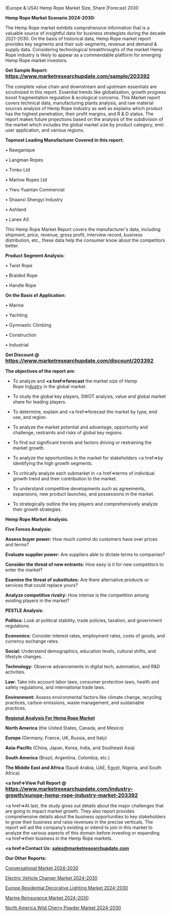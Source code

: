  (Europe & USA) Hemp Rope Market Size, Share |Forecast 2030

<strong>Hemp Rope Market Scenario 2024-2030:</strong>

The Hemp Rope market exhibits comprehensive information that is a valuable source of insightful data for business strategists during the decade 2021-2030. On the basis of historical data, Hemp Rope market report provides key segments and their sub-segments, revenue and demand &amp; supply data. Considering technological breakthroughs of the market Hemp Rope industry is likely to appear as a commendable platform for emerging Hemp Rope market investors.

<strong>Get Sample Report: <a href=https://www.marketresearchupdate.com/sample/203392><font size=3 color=#0000ff>https://www.marketresearchupdate.com/sample/203392</font></a></strong>

The complete value chain and downstream and upstream essentials are scrutinized in this report. Essential trends like globalization, growth progress boost fragmentation regulation &amp; ecological concerns. This Market report covers technical data, manufacturing plants analysis, and raw material sources analysis of Hemp Rope Industry as well as explains which product has the highest penetration, their profit margins, and R & D status. The report makes future projections based on the analysis of the subdivision of the market which includes the global market size by product category, end-user application, and various regions.

<strong>Topmost Leading Manufacturer Covered in this report:</strong>

• Rawganique

• Langman Ropes

• Timko Ltd

• Marlow Ropes Ltd

• Yiwu Yuantan Commercial

• Shaanxi Shengyi Industry

• Ashland

• Lanex AS

This Hemp Rope Market Report covers the manufacturer's data, including shipment, price, revenue, gross profit, interview record, business distribution, etc., these data help the consumer know about the competitors better.

<strong>Product Segment Analysis: </strong>

• Twist Rope

• Braided Rope

• Handle Rope

<strong>On the Basis of Application:</strong>

• Marine

• Yachting

• Gymnastic Climbing

• Construction

• Industrial

<strong>Get Discount @ <a href=https://www.marketresearchupdate.com/discount/203392><font size=3 color=#0000ff>https://www.marketresearchupdate.com/discount/203392</font></a></strong>

<strong><b>The objectives of the report are:</b></strong>

- To analyze and <strong><a href=><strong>forecast</strong></a></strong> the market size of Hemp Rope In<a href=ASDF991299>dustr</a>y in the global market.

- To study the global key players, SWOT analysis, value and global market share for leading players.

- To determine, explain and <a href=>forecast</a> the market by type, end use, and region.

- To analyze the market potential and advantage, opportunity and challenge, restraints and risks of global key regions.

- To find out significant trends and factors driving or restraining the market growth.

- To analyze the opportunities in the market for stakeholders <a href=>by</a> identifying the high growth segments.

- To critically analyze each submarket in <a href=>terms</a> of individual growth trend and their contribution to the market.

- To understand competitive developments such as agreements, expansions, new product launches, and possessions in the market.

- To strategically outline the key players and comprehensively analyze their growth strategies.

<strong>Hemp Rope Market Analysis:</strong>

<strong>Five Forces Analysis:</strong>

<strong>Assess buyer power:</strong> How much control do customers have over prices and terms?

<strong>Evaluate supplier power:</strong> Are suppliers able to dictate terms to companies?

<strong>Consider the threat of new entrants:</strong> How easy is it for new competitors to enter the market?

<strong>Examine the threat of substitutes:</strong> Are there alternative products or services that could replace yours?

<strong>Analyze competitive rivalry:</strong> How intense is the competition among existing players in the market?

<strong>PESTLE Analysis:</strong>

<strong>Politics:</strong> Look at political stability, trade policies, taxation, and government regulations.

<strong>Economics:</strong> Consider interest rates, employment rates, costs of goods, and currency exchange rates.

<strong>Social:</strong> Understand demographics, education levels, cultural shifts, and lifestyle changes.

<strong>Technology:</strong> Observe advancements in digital tech, automation, and R&D activities.

<strong>Law:</strong> Take into account labor laws, consumer protection laws, health and safety regulations, and international trade laws.

<strong>Environment:</strong> Assess environmental factors like climate change, recycling practices, carbon emissions, waste management, and sustainable practices.

<strong><u><b>Regional Analysis For Hemp Rope Market</b></u></strong>

<strong><b>North America</b></strong> (the United States, Canada, and Mexico)

<strong><b>Europe </b></strong>(Germany, France, UK, Russia, and Italy)

<strong><b>Asia-Pacific</b></strong> (China, Japan, Korea, India, and Southeast Asia)

<strong><b>South America</b></strong> (Brazil, Argentina, Colombia, etc.)

<strong><b>The Middle East and Africa</b></strong> (Saudi Arabia, UAE, Egypt, Nigeria, and South Africa)

<strong><a href=>View Full Report</a> @ <a href=https://www.marketresearchupdate.com/industry-growth/europe-hemp-rope-industry-market-203392><font size=3 color=#0000ff>https://www.marketresearchupdate.com/industry-growth/europe-hemp-rope-industry-market-203392</font></a></strong>

<a href=>At last,</a> the study gives out details about the major challenges that are going to impact market growth. They also report provides comprehensive details about the business opportunities to key stakeholders to grow their business and raise revenues in the precise verticals. The report will aid the company’s existing or intend to join in this market to analyze the various aspects of this domain before investing or expanding <a href=>their</a> business in the Hemp Rope markets.

<strong><a href=>Contact Us:</a></strong>
<strong>sales@marketresearchupdate.com</strong>

<strong>Our Other Reports:</strong>

<a href=https://www.linkedin.com/pulse/conversational-marketing-tools-market-2023-top>Conversational Market 2024-2030</a>

<a href=https://www.linkedin.com/pulse/electric-vehicle-charger-market-size-trends-consumption>Electric Vehicle Charger Market 2024-2030</a>

<a href=https://www.linkedin.com/pulse/europe-residential-decorative-lighting-market-1f>Europe Residential Decorative Lighting Market 2024-2030</a>

<a href=https://www.linkedin.com/pulse/marine-reinsurance-market-size-scope-top-key-vokpf/>Marine Reinsurance Market 2024-2030</a>

<a href=https://www.linkedin.com/pulse/north-america-wild-cherry-powder-market-demand-growth-gbbtf/>North America Wild Cherry Powder Market 2024-2030</a>

